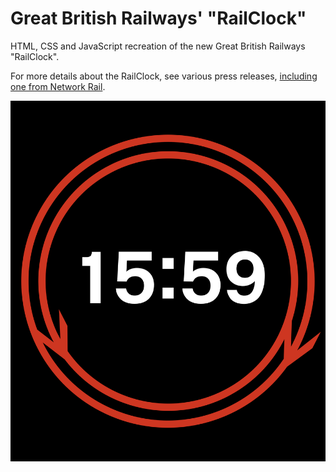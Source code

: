 # Great British Railways' "RailClock"

HTML, CSS and JavaScript recreation of the new Great British Railways "RailClock".

For more details about the RailClock, see various press releases, [including one from Network Rail](https://www.networkrail.co.uk/stories/a-new-timepiece-for-the-railway/).

<center><img width="600" src="./screenshot.png" alt="The RailClock reading 15:59" /></center>
